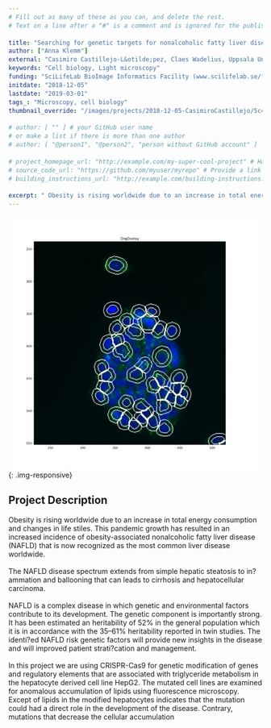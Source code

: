 ```yaml
---
# Fill out as many of these as you can, and delete the rest.
# Text on a line after a "#" is a comment and is ignored for the published page.

title: "Searching for genetic targets for nonalcoholic fatty liver disease (NAFLD) and related diseases"
author: ["Anna Klemm"]
external: "Casimiro Castillejo-L&otilde;pez, Claes Wadelius, Uppsala University"
keywords: "Cell biology, Light microscopy"
funding: "SciLifeLab BioImage Informatics Facility (www.scilifelab.se/facilities/bioimage-informatics)"
initdate: "2018-12-05"
lastdate: "2019-03-01"
tags_: "Microscopy, cell biology"
thumbnail_override: "/images/projects/2018-12-05-CasimiroCastillejo/5c4b257d132bb.png"

# author: [ "" ] # your GitHub user name
# or make a list if there is more than one author
# author: [ "@person1", "@person2", "person without GitHub account" ]

# project_homepage_url: "http://example.com/my-super-cool-project" # Homepage for this project
# source_code_url: "https://github.com/myuser/myrepo" # Provide a link to your code
# building_instructions_url: "http://example.com/building-instructions.pdf" # how to build the model out of LEGO (*not* how to build the source code)

excerpt: " Obesity is rising worldwide due to an increase in total energy consumption and changes in life stiles. This pandemic growth has resulted in an increased incidence of obesity-associated nonalcoholic f..."
---
```


![Searching for genetic targets for nonalcoholic fatty liver disease (NAFLD) and related diseases](/images/projects/2018-12-05-CasimiroCastillejo/5c4b257d132bb.png){: .img-responsive}
## Project Description
 Obesity is rising worldwide due to an increase in total energy consumption and changes in life stiles. This pandemic growth has resulted in an increased incidence of obesity-associated nonalcoholic fatty liver disease (NAFLD) that is now recognized as the most common liver disease worldwide. <br/><br/>The NAFLD disease spectrum extends from simple hepatic steatosis to in?ammation and ballooning that can leads to cirrhosis and hepatocellular carcinoma.<br/><br/>NAFLD is a complex disease in which genetic and environmental factors contribute to its development. The genetic component is importantly strong. It has been estimated an heritability of 52% in the general population which it is in accordance with the 35&ndash;61% heritability reported in twin studies. The identi?ed NAFLD risk genetic factors will provide new insights in the disease and will improved patient strati?cation and management.<br/><br/>In this project we are using CRISPR-Cas9 for genetic modification of genes and regulatory elements that are associated with triglyceride metabolism in the hepatocyte derived cell line HepG2. The mutated cell lines are examined for anomalous accumulation of lipids using fluorescence microscopy. Except of lipids in the modified hepatocytes indicates that the mutation could had a direct role in the development of the disease. Contrary, mutations that decrease the cellular accumulation 
